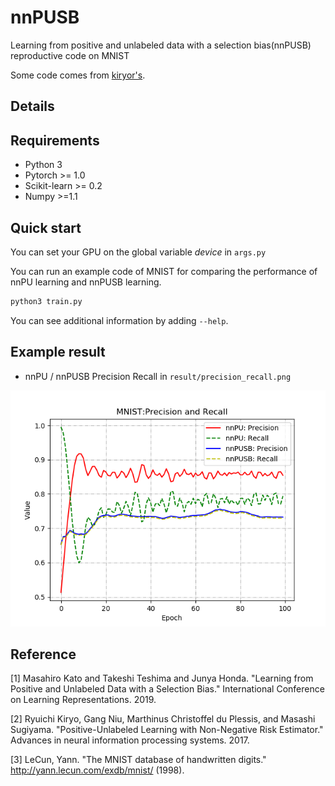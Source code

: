 # nnPUSB
Learning from positive and unlabeled data with a selection bias(nnPUSB) reproductive code on MNIST

Some code comes from [kiryor's](https://github.com/kiryor/nnPUlearning). 

## Details

## Requirements
* Python 3
* Pytorch >= 1.0
* Scikit-learn >= 0.2
* Numpy >=1.1

## Quick start

You can set your GPU on the global variable *device* in  `args.py`

You can run an example code of MNIST for comparing the performance of nnPU learning and nnPUSB learning.

```python
python3 train.py
```

You can see additional information by adding ```--help```.

## Example result
* nnPU / nnPUSB Precision Recall in `result/precision_recall.png`

![error](result/precision_recall.png "precision_recall")

## Reference

[1] Masahiro Kato and Takeshi Teshima and Junya Honda. "Learning from Positive and Unlabeled Data with a Selection Bias." International Conference on Learning Representations. 2019.

[2] Ryuichi Kiryo, Gang Niu, Marthinus Christoffel du Plessis, and Masashi Sugiyama. 
"Positive-Unlabeled Learning with Non-Negative Risk Estimator." Advances in neural information processing systems. 2017.

[3] LeCun, Yann. "The MNIST database of handwritten digits." http://yann.lecun.com/exdb/mnist/ (1998).
